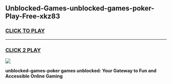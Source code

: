 
## Unblocked-Games-unblocked-games-poker-Play-Free-xkz83
<h3>
<a href="https://premium76.site?title=unblocked-games-poker&ref=20A">CLICK TO PLAY</a></h3>
<hr>

<h3>
<a href="https://premium76.site?title=unblocked-games-poker&ref=20A">CLICK 2 PLAY</a>
  
</h3>

<a href="https://premium76.site?title=unblocked-games-poker&ref=20A"><img src="https://clearcache.store/games.png"></a>


**unblocked-games-poker games unblocked: Your Gateway to Fun and Accessible Online Gaming**
